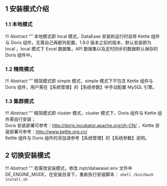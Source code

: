 ## 1 安装模式介绍

### 1.1 本地模式

!!! Abstract ""
    本地模式即 local 模式，DataEase 安装和运行时自带 Kettle 组件与 Doris 组件，无需自己再额外配置，1.9.0 版本之前的版本，默认安装即为 local ，local 模式下 Excel 数据集，API 数据集以及定时同步的数据默认保存的 Doris 组件中。 

### 1.2 精简模式

!!! Abstract ""
    精简模式即 simple 模式，simple 模式下不包含 Kettle 组件与 Doris 组件，用户需在【系统管理】的【系统参数】中手动配置 MySQL 引擎。

### 1.3 集群模式

!!! Abstract ""
    精简模式即 cluster 模式，cluster 模式下，Doris 组件与 Kettle 组件需自行安装；  
    Doris 安装部署可参考：http://doris.incubator.apache.org/zh-CN/ ，Kettle 安装部署可参考：http://www.kettle.org.cn/  
    Kettle 组件与 Doris 组件的添加请参考【系统管理】的【系统参数】说明。

## 2 切换安装模式

!!! Abstract ""
    若需改安装模式，修改 /opt/dataease/.env 文件中 DE_ENGINE_MODE，在安装目录下，重新执行安装脚本：
    ```shell
    /bin/bash install.sh
    ```